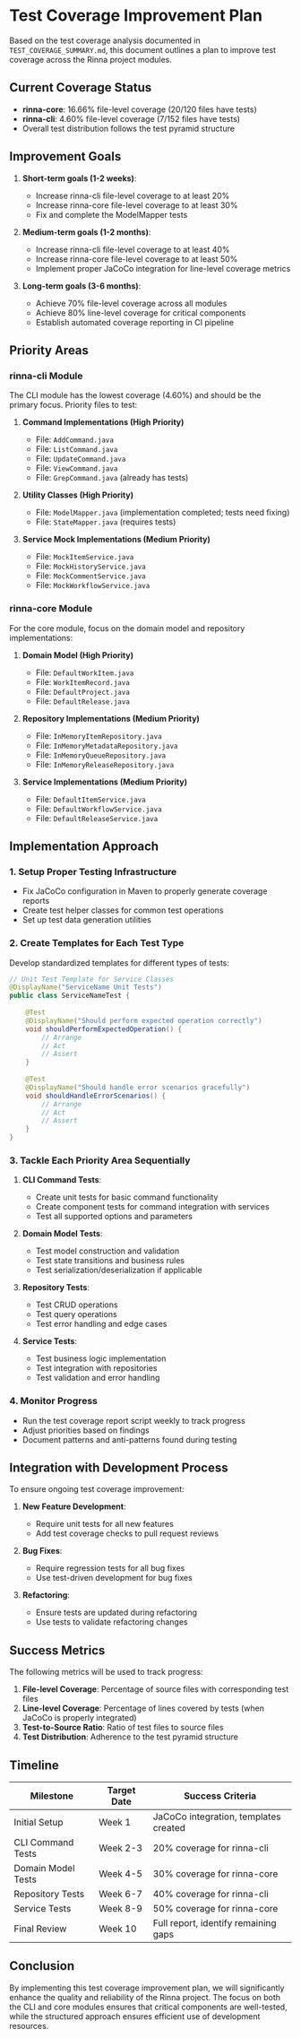 # Test Coverage Improvement Plan

Based on the test coverage analysis documented in `TEST_COVERAGE_SUMMARY.md`, this document outlines a plan to improve test coverage across the Rinna project modules.

## Current Coverage Status

- **rinna-core**: 16.66% file-level coverage (20/120 files have tests)
- **rinna-cli**: 4.60% file-level coverage (7/152 files have tests)
- Overall test distribution follows the test pyramid structure

## Improvement Goals

1. **Short-term goals (1-2 weeks)**:
   - Increase rinna-cli file-level coverage to at least 20%
   - Increase rinna-core file-level coverage to at least 30%
   - Fix and complete the ModelMapper tests

2. **Medium-term goals (1-2 months)**:
   - Increase rinna-cli file-level coverage to at least 40%
   - Increase rinna-core file-level coverage to at least 50%
   - Implement proper JaCoCo integration for line-level coverage metrics

3. **Long-term goals (3-6 months)**:
   - Achieve 70% file-level coverage across all modules
   - Achieve 80% line-level coverage for critical components
   - Establish automated coverage reporting in CI pipeline

## Priority Areas

### rinna-cli Module

The CLI module has the lowest coverage (4.60%) and should be the primary focus. Priority files to test:

1. **Command Implementations (High Priority)**
   - File: `AddCommand.java`
   - File: `ListCommand.java`
   - File: `UpdateCommand.java`
   - File: `ViewCommand.java`
   - File: `GrepCommand.java` (already has tests)

2. **Utility Classes (High Priority)**
   - File: `ModelMapper.java` (implementation completed; tests need fixing)
   - File: `StateMapper.java` (requires tests)

3. **Service Mock Implementations (Medium Priority)**
   - File: `MockItemService.java`
   - File: `MockHistoryService.java`
   - File: `MockCommentService.java`
   - File: `MockWorkflowService.java`

### rinna-core Module

For the core module, focus on the domain model and repository implementations:

1. **Domain Model (High Priority)**
   - File: `DefaultWorkItem.java`
   - File: `WorkItemRecord.java`
   - File: `DefaultProject.java`
   - File: `DefaultRelease.java`

2. **Repository Implementations (Medium Priority)**
   - File: `InMemoryItemRepository.java`
   - File: `InMemoryMetadataRepository.java`
   - File: `InMemoryQueueRepository.java`
   - File: `InMemoryReleaseRepository.java`

3. **Service Implementations (Medium Priority)**
   - File: `DefaultItemService.java`
   - File: `DefaultWorkflowService.java`
   - File: `DefaultReleaseService.java`

## Implementation Approach

### 1. Setup Proper Testing Infrastructure

- Fix JaCoCo configuration in Maven to properly generate coverage reports
- Create test helper classes for common test operations
- Set up test data generation utilities

### 2. Create Templates for Each Test Type

Develop standardized templates for different types of tests:

```java
// Unit Test Template for Service Classes
@DisplayName("ServiceName Unit Tests")
public class ServiceNameTest {
    
    @Test
    @DisplayName("Should perform expected operation correctly")
    void shouldPerformExpectedOperation() {
        // Arrange
        // Act
        // Assert
    }
    
    @Test
    @DisplayName("Should handle error scenarios gracefully")
    void shouldHandleErrorScenarios() {
        // Arrange
        // Act
        // Assert
    }
}
```

### 3. Tackle Each Priority Area Sequentially

1. **CLI Command Tests**:
   - Create unit tests for basic command functionality
   - Create component tests for command integration with services
   - Test all supported options and parameters

2. **Domain Model Tests**:
   - Test model construction and validation
   - Test state transitions and business rules
   - Test serialization/deserialization if applicable

3. **Repository Tests**:
   - Test CRUD operations
   - Test query operations
   - Test error handling and edge cases

4. **Service Tests**:
   - Test business logic implementation
   - Test integration with repositories
   - Test validation and error handling

### 4. Monitor Progress

- Run the test coverage report script weekly to track progress
- Adjust priorities based on findings
- Document patterns and anti-patterns found during testing

## Integration with Development Process

To ensure ongoing test coverage improvement:

1. **New Feature Development**:
   - Require unit tests for all new features
   - Add test coverage checks to pull request reviews

2. **Bug Fixes**:
   - Require regression tests for all bug fixes
   - Use test-driven development for bug fixes

3. **Refactoring**:
   - Ensure tests are updated during refactoring
   - Use tests to validate refactoring changes

## Success Metrics

The following metrics will be used to track progress:

1. **File-level Coverage**: Percentage of source files with corresponding test files
2. **Line-level Coverage**: Percentage of lines covered by tests (when JaCoCo is properly integrated)
3. **Test-to-Source Ratio**: Ratio of test files to source files
4. **Test Distribution**: Adherence to the test pyramid structure

## Timeline

| Milestone | Target Date | Success Criteria |
|-----------|-------------|------------------|
| Initial Setup | Week 1 | JaCoCo integration, templates created |
| CLI Command Tests | Week 2-3 | 20% coverage for rinna-cli |
| Domain Model Tests | Week 4-5 | 30% coverage for rinna-core |
| Repository Tests | Week 6-7 | 40% coverage for rinna-cli |
| Service Tests | Week 8-9 | 50% coverage for rinna-core |
| Final Review | Week 10 | Full report, identify remaining gaps |

## Conclusion

By implementing this test coverage improvement plan, we will significantly enhance the quality and reliability of the Rinna project. The focus on both the CLI and core modules ensures that critical components are well-tested, while the structured approach ensures efficient use of development resources.